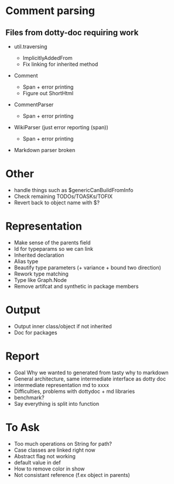 # Comment parsing
## Files from dotty-doc requiring work
* util.traversing
  * ImplicitlyAddedFrom
  * Fix linking for inherited method
* Comment
  * Span + error printing
  * Figure out ShortHtml
* CommentParser
  * Span + error printing
* WikiParser (just error reporting (span))
  * Span + error printing

* Markdown parser broken

# Other
* handle things such as $genericCanBuildFromInfo
* Check remaining TODOs/TOASKs/TOFIX
* Revert back to object name with $?

# Representation
* Make sense of the parents field
* Id for typeparams so we can link
* Inherited declaration
* Alias type
* Beautify type parameters (+ variance + bound two direction)
* Rework type matching
* Type like Graph.Node
* Remove artifcat and synthetic in package members

# Output
* Output inner class/object if not inherited
* Doc for packages

# Report
* Goal Why we wanted to generated from tasty why to markdown
* General architecture, same intermediate interface as dotty doc
* intermediate representation md to xxxx
* Difficulties, problems with dottydoc + md libraries
* benchmark?
* Say everything is split into function

# To Ask
* Too much operations on String for path?
* Case classes are linked right now
* Abstract flag not working
* default value in def
* How to remove color in show
* Not consistant reference (f.ex object in parents)